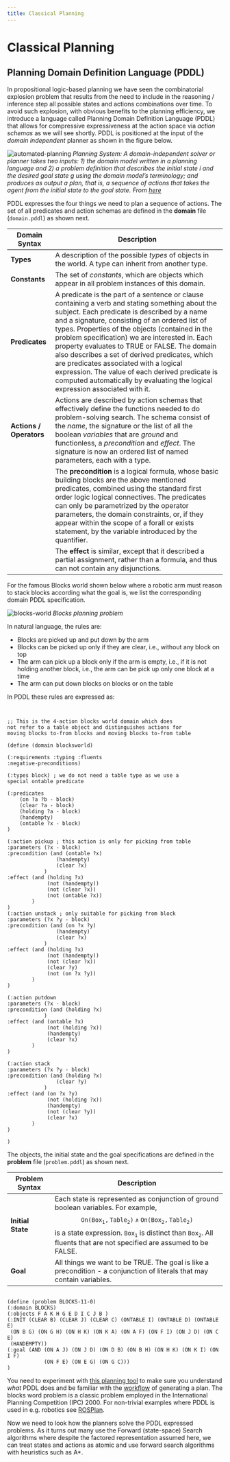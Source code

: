 ```yaml
---
title: Classical Planning
---
```


# Classical Planning

## Planning Domain Definition Language (PDDL)

In propositional logic-based planning we have seen the combinatorial explosion problem that results from the need to include in the reasoning / inference step all possible states and actions combinations over time. To avoid such explosion, with obvious benefits to the planning efficiency, we introduce a language called Planning Domain Definition Language (PDDL) that allows for compressive expressiveness at the action space via _action schemas_ as we will see shortly. PDDL is positioned at the input of the _domain independent_ planner as shown in the figure below.

![automated-planning](images/automated-planning.png)
*Planning System: A domain-independent solver or planner takes two inputs: 1) the domain
model written in a planning language and 2) a problem definition that describes the initial state $i$ and the desired
goal state $g$ using the domain model’s terminology; and produces as output a plan, that is, a sequence of actions
that takes the agent from the initial state to the goal state. From [here](https://repository.tudelft.nl/islandora/object/uuid%3A1727bc3f-c0ca-4439-9590-914339678723)*

PDDL expresses the four things we need to plan a sequence of actions. The set of all predicates and action schemas are defined in the **domain** file ($\mathtt{domain.pddl}$) as shown next. 

| Domain Syntax           | Description                                                                                                                                                                                                                                                                                                                                                                                                                                                                                                                                                                           |
| ----------------------- | ------------------------------------------------------------------------------------------------------------------------------------------------------------------------------------------------------------------------------------------------------------------------------------------------------------------------------------------------------------------------------------------------------------------------------------------------------------------------------------------------------------------------------------------------------------------------------------- |
| **Types**               | A description of the possible _types_ of objects in the world. A type can inherit from another type.                                                                                                                                                                                                                                                                                                                                                                                                                                                                                  |
| **Constants**           | The set of _constants_, which are objects which appear in all problem instances of this domain.                                                                                                                                                                                                                                                                                                                                                                                                                                                                                       |
| **Predicates**          | A predicate is the part of a sentence or clause containing a verb and stating something about the subject. Each predicate is described by a name and a signature, consisting of an ordered list of types. Properties of the objects (contained in the problem specification) we are interested in. Each property evaluates to TRUE or FALSE. The domain also describes a set of derived predicates, which are predicates associated with a logical expression. The value of each derived predicate is computed automatically by evaluating the logical expression associated with it. |
| **Actions / Operators** | Actions are described by action schemas that effectively define the functions needed to do problem-solving search. The schema consist of the _name_, the signature or the list of all the boolean _variables_ that are _ground_ and functionless, a _precondition_ and _effect_. The signature is now an ordered list of named parameters, each with a type.                                                                                                                                                                                                                          |
|                         | The **precondition** is a logical formula, whose basic building blocks are the above mentioned predicates, combined using the standard first order logic logical connectives. The predicates can only be parametrized by the operator parameters, the domain constraints, or, if they appear within the scope of a forall or exists statement, by the variable introduced by the quantifier.                                                                                                                                                                                          |
|                         | The **effect** is similar, except that it described a partial assignment, rather than a formula, and thus can not contain any disjunctions.                                                                                                                                                                                                                                                                                                                                                                                                                                           |

For the famous Blocks world shown below where a robotic arm must reason to stack blocks according what the goal is, we list the corresponding domain PDDL specification.  

![blocks-world](images/blocks-world.png)
*Blocks planning problem*

In natural language, the rules are:

* Blocks are picked up and put down by the arm
* Blocks can be picked up only if they are clear, i.e.,
without any block on top
* The arm can pick up a block only if the arm is empty, i.e.,
if it is not holding another block, i.e., the arm can be pick
up only one block at a time
* The arm can put down blocks on blocks or on the table 

In PDDL these rules are expressed as: 



```pddl


;; This is the 4-action blocks world domain which does 
not refer to a table object and distinguishes actions for 
moving blocks to-from blocks and moving blocks to-from table

(define (domain blocksworld)

(:requirements :typing :fluents
:negative-preconditions)

(:types block) ; we do not need a table type as we use a 
special ontable predicate

(:predicates
	(on ?a ?b - block)
	(clear ?a - block)
	(holding ?a - block)
	(handempty)
	(ontable ?x - block)
)

(:action pickup ; this action is only for picking from table
:parameters (?x - block)
:precondition (and (ontable ?x)
				(handempty)
				(clear ?x)
			)
:effect (and (holding ?x)
			 (not (handempty))
			 (not (clear ?x))
			 (not (ontable ?x))
		)
)
(:action unstack ; only suitable for picking from block
:parameters (?x ?y - block)
:precondition (and (on ?x ?y)
				(handempty)
				(clear ?x)
			)
:effect (and (holding ?x)
			 (not (handempty))
			 (not (clear ?x))
			 (clear ?y)
			 (not (on ?x ?y))
		)
)

(:action putdown
:parameters (?x - block)
:precondition (and (holding ?x)
			)
:effect (and (ontable ?x)
			 (not (holding ?x))
			 (handempty)
			 (clear ?x)
		)
)

(:action stack
:parameters (?x ?y - block)
:precondition (and (holding ?x)
				(clear ?y)
			)
:effect (and (on ?x ?y)
			 (not (holding ?x))
			 (handempty)
			 (not (clear ?y))
			 (clear ?x)
		)
)

)
```


The objects, the initial state and the goal specifications are defined in the **problem** file ($\mathtt{problem.pddl}$) as shown next.

| Problem Syntax    | Description                                                                                                                                                                                                                                                                          |
| ----------------- | ------------------------------------------------------------------------------------------------------------------------------------------------------------------------------------------------------------------------------------------------------------------------------------ |
| **Initial State** | Each state is represented as conjunction of ground boolean variables. For example,  $$\mathtt{On(Box_1, Table_2) \land On(Box_2, Table_2)}$$  is a state expression. $\mathtt{Box_1}$ is distinct than $\mathtt{Box_2}$. All fluents that are not specified are assumed to be FALSE. |
| **Goal**          | All things we want to be TRUE. The goal is like a precondition - a conjunction of literals that may contain variables.                                                                                                                                                               |



```pddl

(define (problem BLOCKS-11-0)
(:domain BLOCKS)
(:objects F A K H G E D I C J B )
(:INIT (CLEAR B) (CLEAR J) (CLEAR C) (ONTABLE I) (ONTABLE D) (ONTABLE E)
 (ON B G) (ON G H) (ON H K) (ON K A) (ON A F) (ON F I) (ON J D) (ON C E)
 (HANDEMPTY))
(:goal (AND (ON A J) (ON J D) (ON D B) (ON B H) (ON H K) (ON K I) (ON I F)
            (ON F E) (ON E G) (ON G C)))
)
```


You need to experiment with [this planning tool](http://editor.planning.domains/) to make sure you understand _what_ PDDL does and be familiar with the [workflow](https://www.youtube.com/watch?v=XW0z8Oik6G8&feature=youtu.be) of generating a plan.  The blocks word problem is a classic problem employed in the International Planning Competition (IPC) 2000. For non-trivial examples where PDDL is used in e.g. robotics see [ROSPlan](https://kcl-planning.github.io/ROSPlan/). 

Now we need to look how the planners solve the PDDL expressed problems. As it turns out many use the Forward (state-space) Search algorithms where despite the factored representation assumed here, we can treat states and actions as atomic and use forward search algorithms with heuristics such as A*. 